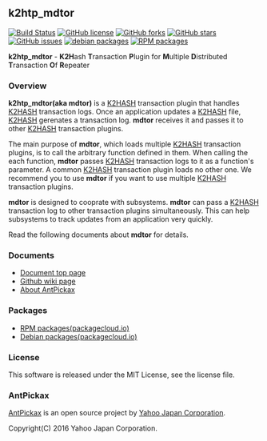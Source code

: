 k2htp_mdtor
----------
[![Build Status](https://travis-ci.org/yahoojapan/k2htp_mdtor.svg?branch=master)](https://travis-ci.org/yahoojapan/k2htp_mdtor)
[![GitHub license](https://img.shields.io/badge/license-MIT-blue.svg)](https://raw.githubusercontent.com/yahoojapan/k2htp_mdtor/master/COPYING)
[![GitHub forks](https://img.shields.io/github/forks/yahoojapan/k2htp_mdtor.svg)](https://github.com/yahoojapan/k2htp_mdtor/network)
[![GitHub stars](https://img.shields.io/github/stars/yahoojapan/k2htp_mdtor.svg)](https://github.com/yahoojapan/k2htp_mdtor/stargazers)
[![GitHub issues](https://img.shields.io/github/issues/yahoojapan/k2htp_mdtor.svg)](https://github.com/yahoojapan/k2htp_mdtor/issues)
[![debian packages](https://img.shields.io/badge/deb-packagecloud.io-844fec.svg)](https://packagecloud.io/antpickax/stable)
[![RPM packages](https://img.shields.io/badge/rpm-packagecloud.io-844fec.svg)](https://packagecloud.io/antpickax/stable)


**k2htp_mdtor** - **K2H**ash **T**ransaction **P**lugin for **M**ultiple **D**istributed **T**ransaction **O**f **R**epeater

### Overview

**k2htp_mdtor(aka mdtor)** is a [K2HASH](https://k2hash.antpick.ax) transaction plugin that handles [K2HASH](https://k2hash.antpick.ax) transaction logs. Once an application updates a [K2HASH](https://k2hash.antpick.ax) file, [K2HASH](https://k2hash.antpick.ax) gerenates a transaction log. **mdtor** receives it and passes it to other [K2HASH](https://k2hash.antpick.ax) transaction plugins.

The main purpose of **mdtor**, which loads multiple [K2HASH](https://k2hash.antpick.ax) transaction plugins, is to call the arbitrary function defined in them. When calling the each function, **mdtor** passes [K2HASH](https://k2hash.antpick.ax) transaction logs to it as a function's parameter. A common [K2HASH](https://k2hash.antpick.ax) transaction plugin loads no other one. We recommend you to use **mdtor** if you want to use multiple [K2HASH](https://k2hash.antpick.ax) transaction plugins. 

**mdtor** is designed to cooprate with subsystems. **mdtor** can pass a [K2HASH](https://k2hash.antpick.ax) transaction log to other transaction plugins simultaneously. This can help subsystems to track updates from an application very quickly.

Read the following documents about **mdtor** for details.

### Documents
  - [Document top page](https://k2htpdtor.antpick.ax/)
  - [Github wiki page](https://github.com/yahoojapan/k2htp_mdtor/wiki)
  - [About AntPickax](https://antpick.ax/)

### Packages
  - [RPM packages(packagecloud.io)](https://packagecloud.io/antpickax/stable)
  - [Debian packages(packagecloud.io)](https://packagecloud.io/antpickax/stable)

### License
This software is released under the MIT License, see the license file.

### AntPickax
[AntPickax](https://antpick.ax/) is an open source project by [Yahoo Japan Corporation](https://about.yahoo.co.jp/info/en/company/).

Copyright(C) 2016 Yahoo Japan Corporation.

